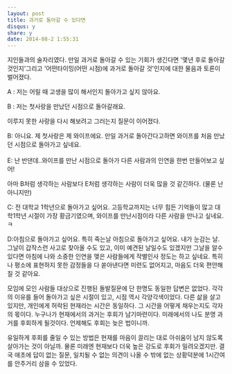 ```yaml
---
layout: post
title: 과거로 돌아갈 수 있다면 
disqus: y
share: y
date: 2014-08-2 1:55:31
---
```


지인들과의 술자리였다.
만일 과거로 돌아갈 수 있는 기회가 생긴다면 '몇년 후로 돌아갈 것인지'그리고 '어떤타이밍(어떤 시점)에 과거로 돌아갈 것'인지에 대한 물음과 토론이 벌어졌다.

A : 저는 어릴 때 고생을 많이 해서인지 돌아가고 싶지 않아요. </br>

B : 저는 첫사랑을 만났던 시점으로 돌아갈래요. 

이루지 못한 사랑을 다시 해보려고 그러는지 질문이 이어졌다.


B: 아니요. 제 첫사랑은 제 와이프에요. 만일 과거로 돌아간다고하면 와이프를 처음 만났던 시점으로 돌아가고 싶네요. </br>
</br>
E: 난 반댄데..와이프를 만난 시점으로 돌아가 다른 사람과의 인연을 한번 만들어보고 싶어!

아마 B처럼 생각하는 사람보다 E처럼 생각하는 사람이 더욱 많을 것 같긴하다. (물론 난 아니지만)

C: 전 대학교 1학년으로 돌아가고 싶어요. 고등학교까지는 너무 힘든 기억들이 많고 대학1학년 시절이 가장 황금기였으며, 와이프를 만난시점이라 다른 사람을 만나고 싶네요. ㅋ

D:아침으로 돌아가고 싶어요. 특히 죽는날 아침으로 돌아가고 싶어요. 내가 눈감는 날. 그날이 갑작스런 사고로 찾아올 수도 있고, 이미 예견된 날일수도 있겠지만 그날을 알수 있다면 아침에 나와 소중한 인연을 맺은 사람들에게 작별인사 정도는 하고 싶네요. 특히나 평소에 표현하지 못한 감정들을 다 쏟아낸다면 미련도 없어지고, 마음도 더욱 편안해질 것 같아요. 

모임에 모인 사람들 대상으로 진행된 돌발질문에 단 한명도 동일한 답변은 없었다. 각각의 이유를 들어 돌아가고 싶은 시절이 있고, 시점 역시 각양각색이었다. 다른 삶을 살고 있지만, 개인에게 허락된 현재라는 시간은 동일하다. 그 시간을 어떻게 채우는지도 각자의 몫이다. 누구나가 현재에서의 과거는 후회가 남기마련이다. 미래에서의 나도 분명 과거를 후회하게 될것이다. 언제해도 후회는 늦은 법이니까. 

유일하게 후회를 줄일 수 있는 방법은 현재를 마음이 끌리는 대로 아쉬움이 남지 않도록 살아가는 것이 아닐까. 물론 미래엔 현재보다 더욱 높은 강도로 후회가 밀려오겠지만. 결국 애초에 답이 없는 질문, 일치될 수 없는 의견이 나올 수 밖에 없는 상황덕분에 1시간여를 안주거리 삼을 수 있었다.  
